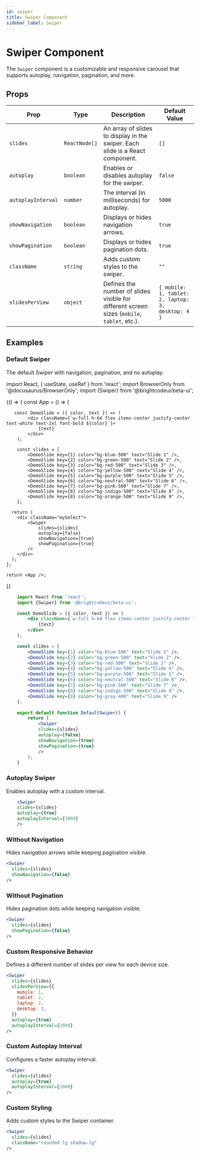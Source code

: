 ```yaml
---
id: swiper
title: Swiper Component
sidebar_label: Swiper
---
```


# Swiper Component

The `Swiper` component is a customizable and responsive carousel that supports autoplay, navigation, pagination, and more.

## Props

| Prop              | Type           | Description                                                                                      | Default Value |
|-------------------|----------------|--------------------------------------------------------------------------------------------------|---------------|
| `slides`          | `ReactNode[]`  | An array of slides to display in the swiper. Each slide is a React component.                   | `[]`          |
| `autoplay`        | `boolean`      | Enables or disables autoplay for the swiper.                                                    | `false`       |
| `autoplayInterval`| `number`       | The interval (in milliseconds) for autoplay.                                                    | `5000`        |
| `showNavigation`  | `boolean`      | Displays or hides navigation arrows.                                                            | `true`        |
| `showPagination`  | `boolean`      | Displays or hides pagination dots.                                                              | `true`        |
| `className`       | `string`       | Adds custom styles to the swiper.                                                               | `""`          |
| `slidesPerView`   | `object`       | Defines the number of slides visible for different screen sizes (`mobile`, `tablet`, etc.).     | `{ mobile: 1, tablet: 2, laptop: 3, desktop: 4 }` |

## Examples

### Default Swiper

The default Swiper with navigation, pagination, and no autoplay.


import React, { useState, useRef } from 'react';
import BrowserOnly from '@docusaurus/BrowserOnly';
import {Swiper} from '@brightcodeui/beta-ui';

<BrowserOnly>
  {() => {
    const App = () => {

       const DemoSlide = ({ color, text }) => (
            <div className={`w-full h-64 flex items-center justify-center text-white text-2xl font-bold ${color}`}>
                {text}
            </div>
        );

        const slides = [
            <DemoSlide key={1} color="bg-blue-500" text="Slide 1" />,
            <DemoSlide key={2} color="bg-green-500" text="Slide 2" />,
            <DemoSlide key={3} color="bg-red-500" text="Slide 3" />,
            <DemoSlide key={4} color="bg-yellow-500" text="Slide 4" />,
            <DemoSlide key={5} color="bg-purple-500" text="Slide 5" />,
            <DemoSlide key={6} color="bg-neutral-500" text="Slide 6" />,
            <DemoSlide key={7} color="bg-pink-500" text="Slide 7" />,
            <DemoSlide key={8} color="bg-indigo-500" text="Slide 8" />,
            <DemoSlide key={8} color="bg-orange-500" text="Slide 9" />,
        ];

      return (
        <div className="mySelect">
            <Swiper
                slides={slides}
                autoplay={false}
                showNavigation={true}
                showPagination={true}
            />
        </div>
      );
    };

    return <App />;
  }}
</BrowserOnly>


```jsx
    import React from 'react';
    import {Swiper} from '@brightcodeui/beta-ui';

    const DemoSlide = ({ color, text }) => (
        <div className={`w-full h-64 flex items-center justify-center text-white text-2xl font-bold ${color}`}>
            {text}
        </div>
    );

    const slides = [
        <DemoSlide key={1} color="bg-blue-500" text="Slide 1" />,
        <DemoSlide key={2} color="bg-green-500" text="Slide 2" />,
        <DemoSlide key={3} color="bg-red-500" text="Slide 3" />,
        <DemoSlide key={4} color="bg-yellow-500" text="Slide 4" />,
        <DemoSlide key={5} color="bg-purple-500" text="Slide 5" />,
        <DemoSlide key={6} color="bg-neutral-500" text="Slide 6" />,
        <DemoSlide key={7} color="bg-pink-500" text="Slide 7" />,
        <DemoSlide key={8} color="bg-indigo-500" text="Slide 8" />,
        <DemoSlide key={8} color="bg-gray-400" text="Slide 9" />
    ];

    export default function DefaultSwiper() {
        return (
            <Swiper
            slides={slides}
            autoplay={false}
            showNavigation={true}
            showPagination={true}
            />
        );
    }

```

### Autoplay Swiper

Enables autoplay with a custom interval.

```jsx
    <Swiper
    slides={slides}
    autoplay={true}
    autoplayInterval={3000}
    />
```


### Without Navigation
Hides navigation arrows while keeping pagination visible.

``` jsx
<Swiper
  slides={slides}
  showNavigation={false}
/>
```

### Without Pagination
Hides pagination dots while keeping navigation visible.

``` jsx
<Swiper
  slides={slides}
  showPagination={false}
/>
```

### Custom Responsive Behavior
Defines a different number of slides per view for each device size.

```jsx
<Swiper
  slides={slides}
  slidesPerView={{
    mobile: 1,
    tablet: 2,
    laptop: 2,
    desktop: 3,
  }}
  autoplay={true}
  autoplayInterval={2000}
/>
```

### Custom Autoplay Interval
Configures a faster autoplay interval.

```jsx
<Swiper
  slides={slides}
  autoplay={true}
  autoplayInterval={2000}
/>
```

### Custom Styling
Adds custom styles to the Swiper container.


```jsx
<Swiper
  slides={slides}
  className="rounded-lg shadow-lg"
/>
```